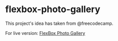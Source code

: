 # flexbox-photo-gallery

This project's idea has taken from @freecodecamp.

For live version: [FlexBox Photo Gallery](https://flexbox-photo-gallery-zwnb.vercel.app/)
